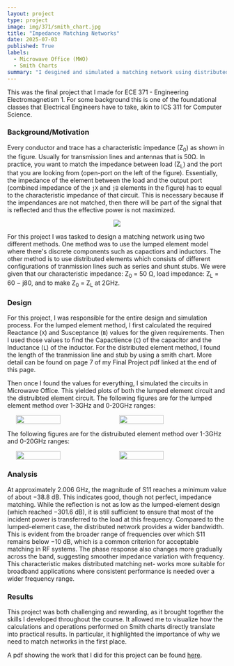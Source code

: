 ```yaml
---
layout: project
type: project
image: img/371/smith_chart.jpg
title: "Impedance Matching Networks"
date: 2025-07-03
published: True
labels:
  - Microwave Office (MWO)
  - Smith Charts
summary: "I desgined and simulated a matching network using distributed and lumped elements."
---
```


<!-- Arithmetic Logic Units (ALUs) are a fundamental component of a computer’s central processing unit (CPU). They are responsible for performing arithmetic and logical operations such as addition, subtraction, and multiplication. ECE 260 is a course on digital logic and design and the final project required us to design and verify an ALU that operated on two 4-bit inputs. This project served as the culmination of the semester’s work, combining truth table design, K-map simplification, logic gate simulation, and hardware implementation. -->

This was the final project that I made for ECE 371 - Engineering Electromagnetism 1. For some background this is one of the foundational classes that Electrical Engineers have to take, akin to ICS 311 for Computer Science. 

### Background/Motivation
Every conductor and trace has a characteristic impedance (Z<sub>0</sub>) as shown in the figure. Usually for transmission lines and antennas that is 50&Omega;. In practice, you want to match the impedance between load (Z<sub>L</sub>) and the port that you are looking from (open-port on the left of the figure). Essentially, the impedance of the element between the load and the output port (combined impedance of the `jX` and `jB` elements in the figure) has to equal to the characteristic impedance of that circuit. This is necessary because if the impendances are not matched, then there will be part of the signal that is reflected and thus the effective power is not maximized. 

<div style="text-align:center;">
  <img src="{{ '/img/371/matching_network.png' | relative_url }}"  class="d-block mx-auto">
</div>

For this project I was tasked to design a matching network using two different methods. One method was to use the lumped element model where there's discrete components such as capactiors and inductors. The other method is to use distributed elements which consists of different configurations of tranmission lines such as series and shunt stubs. We were given that our characteristic impedance: Z<sub>0</sub> = 50 Ω, load impedance: Z<sub>L</sub> = 60 − j80, and to make Z<sub>0</sub> = Z<sub>L</sub> at 2GHz. 


### Design 
For this project, I was responsible for the entire design and simulation process. For the lumped element method, I first calculated the required Reactance (`X`) and Susceptance (`B`) values for the given requirements. Then I used those values to find the Capactience (`C`) of the capacitor and the Inductance (`L`) of the inductor. For the distributed element method, I found the length of the tranmission line and stub by using a smith chart. More detail can be found on page 7 of my Final Project pdf linked at the end of this page.

Then once I found the values for everything, I simulated the circuits in Microwave Office. This yielded plots of both the lumped element circuit and the distruibted element circuit. The following figures are for the lumped element method over 1-3GHz and 0-20GHz ranges:

<div style="display:flex; justify-content:center; gap:10px;">
  <img src="{{ '/img/371/2.4_Lumped S11 1-3GHz.png' | relative_url }}" style="width:45%; height:auto;">
  <img src="{{ '/img/371/2.5_Lumped S11 0-20GHz.png' | relative_url }}" style="width:45%; height:auto;">
</div>

The following figures are for the distruibuted element method over 1-3GHz and 0-20GHz ranges:
<div style="display:flex; justify-content:center; gap:10px;">
  <img src="{{ '/img/371/3.6_Dist S11 0-20GHz.png' | relative_url }}" style="width:45%; height:auto;">
  <img src="{{ '/img/371/3.5_Dist S11 1-3GHz.png' | relative_url }}" style="width:45%; height:auto;">
</div>


### Analysis
At approximately 2.006 GHz, the magnitude of S11 reaches a minimum value of about
−38.8 dB. This indicates good, though not perfect, impedance matching. While the reflection is not as low as the lumped-element design (which reached −301.6 dB), it is still sufficient to ensure that most of the incident power is transferred to the load at this frequency. Compared to the lumped-element case, the distributed network provides a wider bandwidth. This is evident from the broader range of frequencies over which S11 remains below −10 dB, which is a common criterion for acceptable matching in RF systems. The phase response also changes more gradually across the band, suggesting smoother impedance variation with frequency. This characteristic makes distributed matching net-
works more suitable for broadband applications where consistent performance is needed over a wider frequency range.

### Results
This project was both challenging and rewarding, as it brought together the skills I developed throughout the course. It allowed me to visualize how the calculations and operations performed on Smith charts directly translate into practical results. In particular, it highlighted the importance of why we need to match networks in the first place.

A pdf showing the work that I did for this project can be found <a href="{{ '/downloads/371/Final Project.pdf' | relative_url }}" download> here</a>.